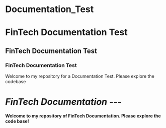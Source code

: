 # Documentation_Test
# FinTech Documentation Test
## FinTech Documentation Test
### FinTech Documentation Test

Welcome to my repository for a Documentation Test. Please explore the codebase

# *FinTech Documentation* ---
**Welcome to my repository of FinTech Documentation. Please explore the code base!**


